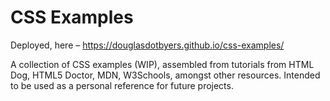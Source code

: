 # CSS Examples

Deployed, here – https://douglasdotbyers.github.io/css-examples/

A collection of CSS examples (WIP), assembled from tutorials from HTML Dog, HTML5 Doctor, MDN, W3Schools, amongst other resources.  Intended to be used as a personal reference for future projects.
